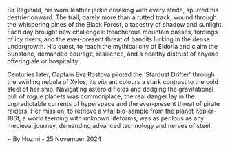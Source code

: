 
Sir Reginald, his worn leather jerkin creaking with every stride, spurred his destrier onward.  The trail, barely more than a rutted track, wound through the whispering pines of the Black Forest, a tapestry of shadow and sunlight.  Each day brought new challenges: treacherous mountain passes, fordings of icy rivers, and the ever-present threat of bandits lurking in the dense undergrowth.  His quest, to reach the mythical city of Eldoria and claim the Sunstone, demanded courage, resilience, and a healthy distrust of anyone offering ale or hospitality.

Centuries later, Captain Eva Rostova piloted the 'Stardust Drifter' through the swirling nebula of Xylos, its vibrant colours a stark contrast to the cold steel of her ship.  Navigating asteroid fields and dodging the gravitational pull of rogue planets was commonplace; the real danger lay in the unpredictable currents of hyperspace and the ever-present threat of pirate raiders.  Her mission, to retrieve a vital bio-sample from the planet Kepler-186f, a world teeming with unknown lifeforms, was as perilous as any medieval journey, demanding advanced technology and nerves of steel.

~ By Hozmi - 25 November 2024
